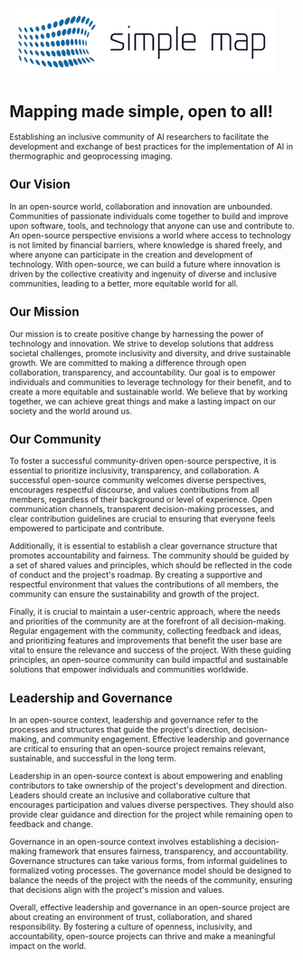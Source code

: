 ![Logo](/img/isologo.png)

# Mapping made simple, open to all!

Establishing an inclusive community of AI researchers to facilitate the development and exchange of best practices for the implementation of AI in thermographic and geoprocessing imaging.

## Our Vision

In an open-source world, collaboration and innovation are unbounded. Communities of passionate individuals come together to build and improve upon software, tools, and technology that anyone can use and contribute to. An open-source perspective envisions a world where access to technology is not limited by financial barriers, where knowledge is shared freely, and where anyone can participate in the creation and development of technology. With open-source, we can build a future where innovation is driven by the collective creativity and ingenuity of diverse and inclusive communities, leading to a better, more equitable world for all.

## Our Mission

Our mission is to create positive change by harnessing the power of technology and innovation. We strive to develop solutions that address societal challenges, promote inclusivity and diversity, and drive sustainable growth. We are committed to making a difference through open collaboration, transparency, and accountability. Our goal is to empower individuals and communities to leverage technology for their benefit, and to create a more equitable and sustainable world. We believe that by working together, we can achieve great things and make a lasting impact on our society and the world around us.

## Our Community

To foster a successful community-driven open-source perspective, it is essential to prioritize inclusivity, transparency, and collaboration. A successful open-source community welcomes diverse perspectives, encourages respectful discourse, and values contributions from all members, regardless of their background or level of experience. Open communication channels, transparent decision-making processes, and clear contribution guidelines are crucial to ensuring that everyone feels empowered to participate and contribute.

Additionally, it is essential to establish a clear governance structure that promotes accountability and fairness. The community should be guided by a set of shared values and principles, which should be reflected in the code of conduct and the project's roadmap. By creating a supportive and respectful environment that values the contributions of all members, the community can ensure the sustainability and growth of the project.

Finally, it is crucial to maintain a user-centric approach, where the needs and priorities of the community are at the forefront of all decision-making. Regular engagement with the community, collecting feedback and ideas, and prioritizing features and improvements that benefit the user base are vital to ensure the relevance and success of the project. With these guiding principles, an open-source community can build impactful and sustainable solutions that empower individuals and communities worldwide.

## Leadership and Governance

In an open-source context, leadership and governance refer to the processes and structures that guide the project's direction, decision-making, and community engagement. Effective leadership and governance are critical to ensuring that an open-source project remains relevant, sustainable, and successful in the long term.

Leadership in an open-source context is about empowering and enabling contributors to take ownership of the project's development and direction. Leaders should create an inclusive and collaborative culture that encourages participation and values diverse perspectives. They should also provide clear guidance and direction for the project while remaining open to feedback and change.

Governance in an open-source context involves establishing a decision-making framework that ensures fairness, transparency, and accountability. Governance structures can take various forms, from informal guidelines to formalized voting processes. The governance model should be designed to balance the needs of the project with the needs of the community, ensuring that decisions align with the project's mission and values.

Overall, effective leadership and governance in an open-source project are about creating an environment of trust, collaboration, and shared responsibility. By fostering a culture of openness, inclusivity, and accountability, open-source projects can thrive and make a meaningful impact on the world.